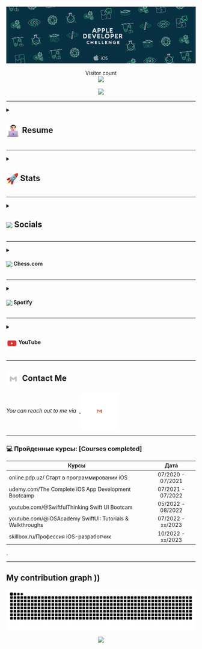 
<p align="center">
  <img src="https://github.com/IslamovMukhammad/IslamovMukhammad/blob/main/GIFapple.gif" >
</p>
<p align="center"> 
  Visitor count<br>
  <img src="https://profile-counter.glitch.me/IslamovMukhammad/count.svg" />
</p>

<!-- <h2 align="center">Hello! Welcome to Mukhammad's Github page </h2> -->
<p align="center"> 
  <img src="https://readme-typing-svg.demolab.com?font=Fira+Code&pause=1000&color=56F7AD&width=435&lines=Hello!+Welcome+to+Mukhammad's+Github+page!..." />
</p>



---


<details>
 <summary><h2> <img align="center" src="https://github.com/IslamovMukhammad/IslamovMukhammad/blob/readME/icons/about.png" width="37" /> Resume</h2></summary>
 
 <details>
  <summary><h4> <img align="center" src="https://github.com/IslamovMukhammad/IslamovMukhammad/blob/readME/icons/academics.gif"  width="29"/> Academics</h2></summary>

  <span><img src="https://img.shields.io/badge/BTECH-DTU_ECE'24-1877F2?style=for-the-badge"></span>
  <span><img src="https://img.shields.io/badge/GPA-9.45/10.0-EFEEE9?style=for-the-badge"></span>
  
</details>
 <details>
  <summary><h4> <img align="center" src="https://github.com/IslamovMukhammad/IslamovMukhammad/blob/readME/icons/experience.gif"  width="29"/> Experience</h2></summary>

- **Frontend Developer Intern** at Magpie XYZ (Remote) | Jan 2024 - May 2024
  - Integrated Cakepie, Magpie, Eigenpie pages, facilitating deposits exceeding $800 million.
  - Enhanced data accuracy by 30% through seamless integration of smart contracts into the front-end.
  - Improved UI loading speed and mobile responsiveness, reducing user-reported bugs by 20%.

- **Content Strategist - MERN Stack Intern** at TestBook (Remote) | Oct 2022 - Nov 2022
  - Enhanced interactive coursework modules for data structures and web development, increasing student engagement by 30%.
  - Mentored over 100 students in DSA & Web Development, significantly improving their technical proficiency.

- **Content Writer Intern** at Toppr Learning Inc (Remote) | Jul 2021 - Oct 2021
  - Transformed JEE Mathematics learning for over 10 batches by designing innovative visual-based presentations and solutions.
</details>
  
<details>
  <summary><h4> <img align="center" src="https://user-images.githubusercontent.com/74038190/216122041-518ac897-8d92-4c6b-9b3f-ca01dcaf38ee.png"  width="29"/> Coding Handles</h2></summary>

  [![LeetCode](https://img.shields.io/badge/LeetCode-000000?style=for-the-badge&logo=LeetCode&logoColor=#d16c06)](https://www.leetcode.com/binarysolver)
  [![Codeforces](https://img.shields.io/badge/Codeforces-445f9d?style=for-the-badge&logo=Codeforces&logoColor=white)](https://codeforces.com/profile/binarysolver)
  [![GeeksForGeeks](https://img.shields.io/badge/GeeksforGeeks-gray?style=for-the-badge&logo=geeksforgeeks&logoColor=35914c)](https://auth.geeksforgeeks.org/user/IslamovMukhammad31/practice)
  [![CodeChef](https://img.shields.io/badge/CodeChef-%23964B00.svg?style=for-the-badge&logo=CodeChef&logoColor=white)](https://www.codechef.com/users/IslamovMukhammad)
  [![Hackerrank](https://img.shields.io/badge/-Hackerrank-2EC866?style=for-the-badge&logo=HackerRank&logoColor=white)](https://www.hackerrank.com/IslamovMukhammad31?hr_r=1)
</details>


<details>
  <summary><h4> <img align="center" src="https://github.com/IslamovMukhammad/IslamovMukhammad/blob/readME/icons/techstack.gif"  width="29"/> Tech Stack</h2></summary>

  #### Languages
  ![C](https://img.shields.io/badge/c-%2300599C.svg?style=for-the-badge&logo=c&logoColor=white) 
  ![C++](https://img.shields.io/badge/c++-%2300599C.svg?style=for-the-badge&logo=c%2B%2B&logoColor=white)  
  ![Java](https://img.shields.io/badge/java-%23ED8B00.svg?style=for-the-badge&logo=java&logoColor=white) 
  ![JavaScript](https://img.shields.io/badge/javascript-%23323330.svg?style=for-the-badge&logo=javascript&logoColor=%23F7DF1E) 
  ![Typescript](https://img.shields.io/badge/TypeScript-007ACC?style=for-the-badge&logo=typescript&logoColor=white)
  ![Kotlin](https://img.shields.io/badge/kotlin-%230095D5.svg?style=for-the-badge&logo=kotlin&logoColor=white) 
  ![Python](https://img.shields.io/badge/python-3670A0?style=for-the-badge&logo=python&logoColor=ffdd54) 
  ![Markdown](https://img.shields.io/badge/markdown-%23000000.svg?style=for-the-badge&logo=markdown&logoColor=white) 
  ![CSS3](https://img.shields.io/badge/css3-%231572B6.svg?style=for-the-badge&logo=css3&logoColor=white) 
  ![HTML5](https://img.shields.io/badge/html5-%23E34F26.svg?style=for-the-badge&logo=html5&logoColor=white)

  #### Libraries/Frameworks
  ![Bootstrap](https://img.shields.io/badge/bootstrap-%23563D7C.svg?style=for-the-badge&logo=bootstrap&logoColor=white) 
  ![Django](https://img.shields.io/badge/django-%23092E20.svg?style=for-the-badge&logo=django&logoColor=white) 
  ![TailwindCSS](https://img.shields.io/badge/tailwindcss-%2338B2AC.svg?style=for-the-badge&logo=tailwind-css&logoColor=white) 
  ![Svelte](https://img.shields.io/badge/svelte-%23f1413d.svg?style=for-the-badge&logo=svelte&logoColor=white) 
  ![React](https://img.shields.io/badge/react-%2320232a.svg?style=for-the-badge&logo=react&logoColor=%2361DAFB) 
  ![ANDROID](https://img.shields.io/badge/android-%2320232a.svg?style=for-the-badge&logo=android&logoColor=%a4c639) 
  ![Next JS](https://img.shields.io/badge/Next-black?style=for-the-badge&logo=next.js&logoColor=white) 
  ![jQuery](https://img.shields.io/badge/jquery-%230769AD.svg?style=for-the-badge&logo=jquery&logoColor=white) 
  ![Express.js](https://img.shields.io/badge/threejs-black?style=for-the-badge&logo=three.js&logoColor=white) 
  ![Firebase](https://img.shields.io/badge/firebase-%23039BE5.svg?style=for-the-badge&logo=firebase) 
  ![MySQL](https://img.shields.io/badge/mysql-%2300f.svg?style=for-the-badge&logo=mysql&logoColor=white) 
  ![MongoDB](https://img.shields.io/badge/MongoDB-%234ea94b.svg?style=for-the-badge&logo=mongodb&logoColor=white) 
  ![SQLite](https://img.shields.io/badge/sqlite-%2307405e.svg?style=for-the-badge&logo=sqlite&logoColor=white)

  #### Deployment
  ![AWS](https://img.shields.io/badge/AWS-%23FF9900.svg?style=for-the-badge&logo=amazon-aws&logoColor=white) 
  ![Netlify](https://img.shields.io/badge/netlify-%23000000.svg?style=for-the-badge&logo=netlify&logoColor=#00C7B7) 
  ![Heroku](https://img.shields.io/badge/heroku-%23430098.svg?style=for-the-badge&logo=heroku&logoColor=white) 
  ![Vercel](https://img.shields.io/badge/vercel-%23000000.svg?style=for-the-badge&logo=vercel&logoColor=white) 

  #### Tools
  ![Arduino](https://img.shields.io/badge/-Arduino-00979D?style=for-the-badge&logo=Arduino&logoColor=white)
  ![Adobe Lightroom](https://img.shields.io/badge/Adobe%20Lightroom-31A8FF.svg?style=for-the-badge&logo=Adobe%20Lightroom&logoColor=white) 
  ![Adobe Photoshop](https://img.shields.io/badge/adobephotoshop-%2331A8FF.svg?style=for-the-badge&logo=adobephotoshop&logoColor=white) 
  ![Adobe Premiere Pro](https://img.shields.io/badge/Adobe%20Premiere%20Pro-9999FF.svg?style=for-the-badge&logo=Adobe%20Premiere%20Pro&logoColor=white) 
  ![Inkscape](https://img.shields.io/badge/Inkscape-e0e0e0?style=for-the-badge&logo=inkscape&logoColor=080A13) 
  ![Adobe InDesign](https://img.shields.io/badge/Adobe%20InDesign-EE3D8F?style=for-the-badge&logo=Adobe%20InDesign&logoColor=white) 
  ![Figma](https://img.shields.io/badge/figma-%23F24E1E.svg?style=for-the-badge&logo=figma&logoColor=white) 
  ![Notion](https://img.shields.io/badge/Notion-%23000000.svg?style=for-the-badge&logo=notion&logoColor=white)
</details>

<details>
  <summary><h4> <img align="center" src="https://github.com/IslamovMukhammad/IslamovMukhammad/blob/readME/icons/projects.gif"  width="29"/> Projects</h2></summary>

  #### <a href="https://github.com/IslamovMukhammad/rm-whatsapp-bot">RMNotices</a>
  <span><img src="https://img.shields.io/badge/Node.js-%2343853D.svg?style=for-the-badge&logo=node.js&logoColor=white"> <img src="https://img.shields.io/badge/MongoDB-%234ea94b.svg?style=for-the-badge&logo=mongodb&logoColor=white"> <img src="https://img.shields.io/badge/Google_Cloud-4285F4?style=for-the-badge&logo=google-cloud&logoColor=white"> <img src="https://img.shields.io/badge/Python-3670A0?style=for-the-badge&logo=python&logoColor=ffdd54"></span>  
  - Implemented instant job alerts to notify users about new job opportunities, along with a **1-hour** reminder before the deadline for better organization and timely application submission. 
  - Accomplished a significant milestone of **500** daily users for RMNotices, surpassing initial projections aimed to add an extra **2,000** individuals to maximize user base potential. 
  - **Impact:** Maximized productivity by automating the notification process, eliminating manual monitoring and alerts, resulting in a **20%** reduction in Placement Coordinator’s workload.

  #### <a href="https://github.com/IslamovMukhammad/Lumos-Bot">Lumos Bot</a>
  <span><img src="https://img.shields.io/badge/Node.js-%2343853D.svg?style=for-the-badge&logo=node.js&logoColor=white"> <img src="https://img.shields.io/badge/Amazon_AWS-232F3E?style=for-the-badge&logo=amazon-aws&logoColor=white"></span>  
  - Developed a Whatsapp bot with features like interactive Q&A, company suggestions, job listings, real-time news, contest/hackathon updates, downloading YouTube/Facebook video, and providing 18 additional functionalities.
  - Boosted the daily user experience of **200** to **300** individuals with Lumos Whatsapp Bot.
  - **Impact:** Transformed user experience by incorporating various features, resulting in a remarkable **40%** increase in user engagement and a **25%** growth in active participation.

#### <a href="https://github.com/IslamovMukhammad/Google-AMD-Hackathon">Krishi Market</a>
  <span>
  <img src="https://img.shields.io/badge/Node.js-%2343853D.svg?style=for-the-badge&logo=node.js&logoColor=white"> 
    <img src="https://img.shields.io/badge/MongoDB-%234ea94b.svg?style=for-the-badge&logo=mongodb&logoColor=white"> 
    <img src="https://img.shields.io/badge/Tailwind_CSS-38B2AC?style=for-the-badge&logo=tailwind-css&logoColor=white"> 
    <img src="https://img.shields.io/badge/React-20232A?style=for-the-badge&logo=react&logoColor=61DAFB">
  <img src="https://img.shields.io/badge/Google_Cloud-4285F4?style=for-the-badge&logo=google-cloud&logoColor=white">
  </span>  
  
  - Innovated a web application which will reduce Farmers' dependency on Middlemen and help them sell their crops to retailers, wholesalers, and consumers at a better price. Not only this but this web app would help them to keep track of all their transactions.
  - **Impact:** Easy and Intuitive UI/UX which facilitated direct communication b/w farmers & consumers, with a secure Database and easy maintenance of all transaction records.
    
  #### <a href="https://github.com/IslamovMukhammad/Face-flix">Face-Flix</a>
  <span><img src="https://img.shields.io/badge/Node.js-%2343853D.svg?style=for-the-badge&logo=node.js&logoColor=white"> <img src="https://img.shields.io/badge/MongoDB-%234ea94b.svg?style=for-the-badge&logo=mongodb&logoColor=white"> <img src="https://img.shields.io/badge/Bootstrap-%23563D7C.svg?style=for-the-badge&logo=bootstrap&logoColor=white"> <img src="https://img.shields.io/badge/Python-3670A0?style=for-the-badge&logo=python&logoColor=ffdd54"></span>  
  - Innovated a facial expression-based movie recommendation engine, amplifying user engagement by **30%** through personalized suggestions based on mood analysis.
  - **Impact:** Enhanced movie exploration, resulting in an increase in user satisfaction by **10%** to **30%**.

  #### <a href="https://github.com/IslamovMukhammad/Medicine-Tracker">Medicine Tracker</a>
  <span><img src="https://img.shields.io/badge/Kotlin-%230095D5.svg?style=for-the-badge&logo=kotlin&logoColor=white"> <img src="https://img.shields.io/badge/SQLite-%2307405e.svg?style=for-the-badge&logo=sqlite&logoColor=white"></span>  
  - Integrated ordering medicines, facts, and quotes to lighten up the user, light/dark mode, with the future plan of integrating notification system and Calorie/BMI calculator.
</details>

</details>

---

<details>
  <summary><h2> <img align="center" src="https://github.com/IslamovMukhammad/IslamovMukhammad/blob/readME/icons/stats.gif"  width="32"/> Stats</h2></summary>

  ### Leetcode
  <div align="center">
  <a href="https://leetcode.com/binarysolver">
  <img height="316" src="https://leetcard.jacoblin.cool/binarysolver?theme=dark&font=Ubuntu&cache=14400&ext=contest&sheets=https://gist.githubusercontent.com/binarysolver/5e715e284c89cace8f5fa09f7fb930b8/raw/ec0be570f114124b1a2156a660d67baa0ab5639d/leetcode_stats_card.css" alt="Binary Solver Leetcode Stats"/>
  </a>
 </div>


  ### Codeforces
  <div align="center">
    <a href="https://codeforces.com/profile/binarysolver">
      <img height="316" src="https://codeforces-readme-stats.vercel.app/api/card?username=binarysolver&theme=github_dark&force_username=true&border_color=404040" alt="Binary Solver Codeforces Stats"/>
    </a>
  </div>
  
  ### GitHub
  <div align="center">

   ![](https://github-readme-stats.vercel.app/api?username=IslamovMukhammad&theme=tokyonight&hide_border=false&include_all_commits=true&count_private=false)<br/>
   ![](https://github-readme-streak-stats.herokuapp.com/?user=IslamovMukhammad&theme=tokyonight&hide_border=false)<br/>
   ![](https://github-readme-stats.vercel.app/api/top-langs/?username=IslamovMukhammad&theme=tokyonight&hide_border=false&include_all_commits=true&count_private=false&layout=compact)<br/>
   ![](https://github-readme-activity-graph.vercel.app/graph?username=IslamovMukhammad&theme=tokyo-night)

  </div>
</details>

---

<details>
  <summary><h2> <img align ='center' src='https://i.giphy.com/media/v1.Y2lkPTc5MGI3NjExaGtqdDdwN2oyNWJ4czlncHBkamJxaHcxYmVmcXY3a3I3MjRmYjBrbCZlcD12MV9pbnRlcm5hbF9naWZfYnlfaWQmY3Q9ZQ/kmUvauX8TMWg0OsqKW/giphy.gif' width ='37' /> Socials</h2></summary>

<div style="display: flex; flex-direction: column; justify-content: center; align-items: center; ">
  <a href="https://github.com/IslamovMukhammad">
    <img align="center" src="https://github.com/IslamovMukhammad/IslamovMukhammad/blob/readME/icons/Github.gif" width="70"/>
  </a>
  <a href="https://linkedin.com/in/IslamovMukhammad07">
    <img align="center" src="https://github.com/IslamovMukhammad/IslamovMukhammad/blob/readME/icons/Linkedin.gif" width="70"/>
  </a>
  <a href="https://www.quora.com/profile/Parth-Johri-6">
    <img align="center" src="https://github.com/IslamovMukhammad/IslamovMukhammad/blob/readME/icons/Quora.gif" width="70"/>
  </a>
</div>

  
</details>

---

<details>
  <summary><h4> <img align="center" src="https://github.com/IslamovMukhammad/IslamovMukhammad/blob/readME/icons/chessg.gif"  width="29"/> Chess.com</h2></summary>

<div>

  **♟️ My Chess.com Stats** 
</h1>

<picture>
  <source media="(prefers-color-scheme: dark)" srcset="https://chesscom-profile-svg.vercel.app/stats?username=IslamovMuhammad&theme=dark">
  <img alt="chess-stats" src="https://chesscom-profile-svg.vercel.app/stats?username=IslamovMuhammad&theme=graywhite">
</picture>

<!--START_SECTION:chessStats-->
<!-- Automatically generated with https://github.com/Balastrong/chess-stats-action -->

| White ⚪ | Black ⚫ | Result 🏆 | Date 📅 | Position 🗺️ | Type 🕕 |
|:---:|:---:|:---:|:---:|:---:|:---:|
| **IslamovMuhammad** | VitorBru | resigned ❌ | 25/2/2025 | <a href="http://www.ee.unb.ca/cgi-bin/tervo/fen.pl?select=5rk1/Qb2qp1p/2p1p1p1/3n4/8/1P6/2P2PP1/4R1K1 w - -">Link</a> | Blitz |
| motohamy00 | **IslamovMuhammad** | win 🥇 | 25/2/2025 | <a href="http://www.ee.unb.ca/cgi-bin/tervo/fen.pl?select=r3r1k1/ppp2ppp/8/8/3Pp3/PqP4P/1P1B1PP1/R3R1K1 w - -">Link</a> | Blitz |
| **IslamovMuhammad** | MaripazMaripaz | timeout ❌ | 25/2/2025 | <a href="http://www.ee.unb.ca/cgi-bin/tervo/fen.pl?select=8/p3R2p/2P2k2/2r5/8/1P3N1b/PKP5/8 w - -">Link</a> | Blitz |
| **IslamovMuhammad** | newbi020123 | win 🥇 | 25/2/2025 | <a href="http://www.ee.unb.ca/cgi-bin/tervo/fen.pl?select=rn2k1r1/p5pp/3bb3/7N/1pNp4/8/PPP2PPP/R1BQR1K1 b q -">Link</a> | Blitz |
| Yacine_02 | **IslamovMuhammad** | win 🥇 | 25/2/2025 | <a href="http://www.ee.unb.ca/cgi-bin/tervo/fen.pl?select=1r3rk1/Q1pN1ppp/8/8/5P2/4n3/Pq4PP/2KR3R w - -">Link</a> | Blitz |
| **IslamovMuhammad** | eyefive5 | win 🥇 | 25/2/2025 | <a href="http://www.ee.unb.ca/cgi-bin/tervo/fen.pl?select=5rk1/RP5p/6b1/8/6p1/3P4/PRP2P1P/6K1 b - -">Link</a> | Blitz |
| NicoW67 | **IslamovMuhammad** | checkmated ❌ | 25/2/2025 | <a href="http://www.ee.unb.ca/cgi-bin/tervo/fen.pl?select=2krq1nr/pQp2bb1/2n4p/2Nppp2/3P1B1P/2P2P2/PP2P3/RN2KB1R b KQ -">Link</a> | Blitz |
| JackCronaz | **IslamovMuhammad** | win 🥇 | 25/2/2025 | <a href="http://www.ee.unb.ca/cgi-bin/tervo/fen.pl?select=2n5/8/1kp5/3r4/8/7K/7q/6q1 w - -">Link</a> | Blitz |
| **IslamovMuhammad** | ant2174 | win 🥇 | 25/2/2025 | <a href="http://www.ee.unb.ca/cgi-bin/tervo/fen.pl?select=3kr3/2Q5/N6p/2p5/3p4/3P4/PP3PPP/R4RK1 b - -">Link</a> | Blitz |
| AliFerrari07 | **IslamovMuhammad** | resigned ❌ | 25/2/2025 | <a href="http://www.ee.unb.ca/cgi-bin/tervo/fen.pl?select=r1bq1b2/ppp1k1p1/2n2pBB/4p2p/8/2P2N2/PPP1QPPP/R3R1K1 b - -">Link</a> | Blitz |

<!--END_SECTION:chessStats-->
- 🎮 Chess with me [here](https://chess.com/play/IslamovMuhammad)
  
</div>
  
</details>

---

<details>
  <summary><h4> <img align="center" src="https://github.com/IslamovMukhammad/IslamovMukhammad/blob/readME/icons/music.gif"  width="29"/> Spotify </h2></summary>

  <div>
<h1>
  i really like music :headphones:
</h1>


 <img src="https://spotify-github-profile.kittinanx.com/api/view.svg?uid=31ziehm6apuzanaqu7v5y7ruzdsy&cover_image=true&theme=default&show_offline=true&background_color=121212&interchange=true&bar_color=53b14f&bar_color_cover=true">



  <a href="https://data-card-for-spotify.herokuapp.com/card?user_id=31ziehm6apuzanaqu7v5y7ruzdsy">
      <img src="https://data-card-for-spotify.herokuapp.com/api/card?user_id=31ziehm6apuzanaqu7v5y7ruzdsy" alt="Data Card for Spotify">
    </a>

    
  </div>

</datails>

</details>

---

<details>
  <summary><h4> <img align="center" src="https://github.com/IslamovMukhammad/IslamovMukhammad/blob/readME/icons/youtube.gif"  width="29"/> YouTube </h2></summary>
<div>
  <table>
  <tr>
    <td>
  
  ![Youtube channel stats](https://youtube-stats-card.vercel.app/api?channelid=UCDz_2M7ioJ_Cs85_PrSacpw&theme=dark)  
    </td>
  
  <td>
  
  ![Youtube channel stats](https://youtube-stats-card.vercel.app/api?channelid=UC6gSajTATNp4EBujVW1MuYg&theme=dark)
  </td>
  </tr>
   <tr>
    <td colspan="2">


<!-- BEGIN YOUTUBE-CARDS -->
[![многие не понимают, что скрывается за всей этой красивой картинкой 😕 #developer #coder](https://ytcards.demolab.com/?id=5Tmj8x0CN8M&title=%D0%BC%D0%BD%D0%BE%D0%B3%D0%B8%D0%B5+%D0%BD%D0%B5+%D0%BF%D0%BE%D0%BD%D0%B8%D0%BC%D0%B0%D1%8E%D1%82%2C+%D1%87%D1%82%D0%BE+%D1%81%D0%BA%D1%80%D1%8B%D0%B2%D0%B0%D0%B5%D1%82%D1%81%D1%8F+%D0%B7%D0%B0+%D0%B2%D1%81%D0%B5%D0%B9+%D1%8D%D1%82%D0%BE%D0%B9+%D0%BA%D1%80%D0%B0%D1%81%D0%B8%D0%B2%D0%BE%D0%B9+%D0%BA%D0%B0%D1%80%D1%82%D0%B8%D0%BD%D0%BA%D0%BE%D0%B9+%F0%9F%98%95+%23developer+%23coder&lang=en&timestamp=1722484804&background_color=%230d1117&title_color=%23ffffff&stats_color=%23dedede&max_title_lines=1&width=250&border_radius=5 "многие не понимают, что скрывается за всей этой красивой картинкой 😕 #developer #coder")](https://www.youtube.com/watch?v=5Tmj8x0CN8M)
[![Дедлайн завтра, а у тебя ничего не готово 🥲 #developermemes #coding #programming #programmer](https://ytcards.demolab.com/?id=UTXRLaOgtTo&title=%D0%94%D0%B5%D0%B4%D0%BB%D0%B0%D0%B9%D0%BD+%D0%B7%D0%B0%D0%B2%D1%82%D1%80%D0%B0%2C+%D0%B0+%D1%83+%D1%82%D0%B5%D0%B1%D1%8F+%D0%BD%D0%B8%D1%87%D0%B5%D0%B3%D0%BE+%D0%BD%D0%B5+%D0%B3%D0%BE%D1%82%D0%BE%D0%B2%D0%BE+%F0%9F%A5%B2+%23developermemes+%23coding+%23programming+%23programmer&lang=en&timestamp=1722438464&background_color=%230d1117&title_color=%23ffffff&stats_color=%23dedede&max_title_lines=1&width=250&border_radius=5 "Дедлайн завтра, а у тебя ничего не готово 🥲 #developermemes #coding #programming #programmer")](https://www.youtube.com/watch?v=UTXRLaOgtTo)
[![GitHub Profilida Spotify Treklarini Ko’rsatish /  GitHub 2024](https://ytcards.demolab.com/?id=YngUMY9h1YQ&title=GitHub+Profilida+Spotify+Treklarini+Ko%E2%80%99rsatish+%2F++GitHub+2024&lang=en&timestamp=1722413558&background_color=%230d1117&title_color=%23ffffff&stats_color=%23dedede&max_title_lines=1&width=250&border_radius=5 "GitHub Profilida Spotify Treklarini Ko’rsatish /  GitHub 2024")](https://www.youtube.com/watch?v=YngUMY9h1YQ)
[![Hey Google 🥲             #developermemes](https://ytcards.demolab.com/?id=aIQ9xpnturs&title=Hey+Google+%F0%9F%A5%B2+++++++++++++%23developermemes&lang=en&timestamp=1721829540&background_color=%230d1117&title_color=%23ffffff&stats_color=%23dedede&max_title_lines=1&width=250&border_radius=5 "Hey Google 🥲             #developermemes")](https://www.youtube.com/watch?v=aIQ9xpnturs)
[![Me and bro: 😁  #coding #developer #memes #developermemes](https://ytcards.demolab.com/?id=XudXBgCAbOg&title=Me+and+bro%3A+%F0%9F%98%81++%23coding+%23developer+%23memes+%23developermemes&lang=en&timestamp=1721575784&background_color=%230d1117&title_color=%23ffffff&stats_color=%23dedede&max_title_lines=1&width=250&border_radius=5 "Me and bro: 😁  #coding #developer #memes #developermemes")](https://www.youtube.com/watch?v=XudXBgCAbOg)
[![Make Your Desktop Look Clean and Professional (Simple and Easy) 2024](https://ytcards.demolab.com/?id=Lwn7N4ftXGU&title=Make+Your+Desktop+Look+Clean+and+Professional+%28Simple+and+Easy%29+2024&lang=en&timestamp=1719507617&background_color=%230d1117&title_color=%23ffffff&stats_color=%23dedede&max_title_lines=1&width=250&border_radius=5 "Make Your Desktop Look Clean and Professional (Simple and Easy) 2024")](https://www.youtube.com/watch?v=Lwn7N4ftXGU)
<!-- END YOUTUBE-CARDS -->
  </td>
  </table>

<a href="https://www.youtube.com/@InfiniTWO_?sub_confirmation=1"><img src="https://custom-icon-badges.demolab.com/badge/-Subscribe-red?style=for-the-badge&logo=video&logoColor=white"/></a>
</div>
  
</details>

---

## <img align="center" src="https://github.com/IslamovMukhammad/IslamovMukhammad/blob/readME/icons/Contact.gif"  width="37"/> Contact Me

<p> 
 <i>You can reach out to me via</i> 
&nbsp;<a href="mailto:contact.IslamovMukhammad@gmail.com">
     <img align="center" src="https://github.com/IslamovMukhammad/IslamovMukhammad/blob/readME/icons/Gmail.gif"  width="100"/>
 </a>
</p>


---

### 💻 Пройденные курсы: [Courses completed]

| Курсы                                                           | Дата              |
| ----------------------------------------------------------------| :---------------: |
| online.pdp.uz/ Старт в программировании iOS                     | 07/2020 - 07/2021 |
| udemy.com/The Complete iOS App Development Bootcamp             | 07/2021 - 07/2022 |
| youtube.com/@SwiftfulThinking Swift UI Bootcam                  | 05/2022 - 08/2022 |
| youtube.com/@iOSAcademy SwiftUI: Tutorials & Walkthroughs       | 07/2022 - xx/2023 |
| skillbox.ru/Профессия iOS-разработчик                           | 10/2022 - xx/2023 |
.

---

## My contribution graph ))

<picture>
  <source media="(prefers-color-scheme: dark)" srcset="https://raw.githubusercontent.com/IslamovMukhammad/IslamovMukhammad/output/github-contribution-grid-snake-dark.svg">
  <source media="(prefers-color-scheme: light)" srcset="https://raw.githubusercontent.com/IslamovMukhammad/IslamovMukhammad/output/github-contribution-grid-snake.svg">
  <img alt="github contribution grid snake animation" src="https://raw.githubusercontent.com/IslamovMukhammad/IslamovMukhammad/output/github-contribution-grid-snake-dark.svg">
</picture>



<p align="center">
  <img src="https://capsule-render.vercel.app/api?type=waving&color=gradient&height=60&section=footer"/>
</p>
